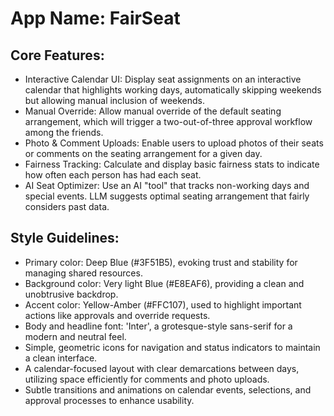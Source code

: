 # **App Name**: FairSeat

## Core Features:

- Interactive Calendar UI: Display seat assignments on an interactive calendar that highlights working days, automatically skipping weekends but allowing manual inclusion of weekends.
- Manual Override: Allow manual override of the default seating arrangement, which will trigger a two-out-of-three approval workflow among the friends.
- Photo & Comment Uploads: Enable users to upload photos of their seats or comments on the seating arrangement for a given day.
- Fairness Tracking: Calculate and display basic fairness stats to indicate how often each person has had each seat.
- AI Seat Optimizer: Use an AI "tool" that tracks non-working days and special events. LLM suggests optimal seating arrangement that fairly considers past data.

## Style Guidelines:

- Primary color: Deep Blue (#3F51B5), evoking trust and stability for managing shared resources.
- Background color: Very light Blue (#E8EAF6), providing a clean and unobtrusive backdrop.
- Accent color: Yellow-Amber (#FFC107), used to highlight important actions like approvals and override requests.
- Body and headline font: 'Inter', a grotesque-style sans-serif for a modern and neutral feel.
- Simple, geometric icons for navigation and status indicators to maintain a clean interface.
- A calendar-focused layout with clear demarcations between days, utilizing space efficiently for comments and photo uploads.
- Subtle transitions and animations on calendar events, selections, and approval processes to enhance usability.